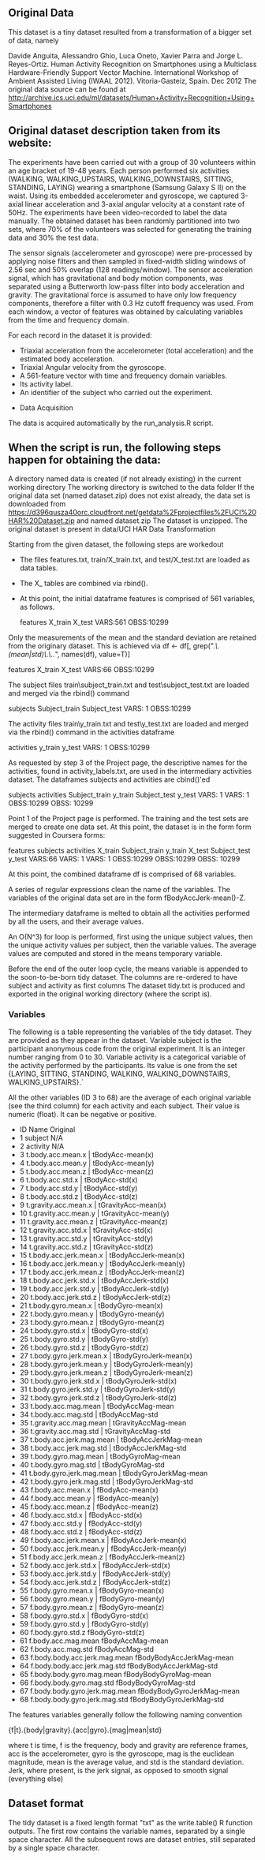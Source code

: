 


## Original Data

This dataset is a tiny dataset resulted from a transformation of a bigger set of data, namely

Davide Anguita, Alessandro Ghio, Luca Oneto, Xavier Parra and Jorge L. Reyes-Ortiz. Human Activity Recognition on Smartphones using a Multiclass Hardware-Friendly Support Vector Machine. International Workshop of Ambient Assisted Living (IWAAL 2012). Vitoria-Gasteiz, Spain. Dec 2012
The original data source can be found at http://archive.ics.uci.edu/ml/datasets/Human+Activity+Recognition+Using+Smartphones

## Original dataset description taken from its website:

The experiments have been carried out with a group of 30 volunteers within an age bracket of 19-48 years. Each person performed six activities (WALKING, WALKING_UPSTAIRS, WALKING_DOWNSTAIRS, SITTING, STANDING, LAYING) wearing a smartphone (Samsung Galaxy S II) on the waist. Using its embedded accelerometer and gyroscope, we captured 3-axial linear acceleration and 3-axial angular velocity at a constant rate of 50Hz. The experiments have been video-recorded to label the data manually. The obtained dataset has been randomly partitioned into two sets, where 70% of the volunteers was selected for generating the training data and 30% the test data. 

The sensor signals (accelerometer and gyroscope) were pre-processed by applying noise filters and then sampled in fixed-width sliding windows of 2.56 sec and 50% overlap (128 readings/window). The sensor acceleration signal, which has gravitational and body motion components, was separated using a Butterworth low-pass filter into body acceleration and gravity. The gravitational force is assumed to have only low frequency components, therefore a filter with 0.3 Hz cutoff frequency was used. From each window, a vector of features was obtained by calculating variables from the time and frequency domain. 

For each record in the dataset it is provided: 
- Triaxial acceleration from the accelerometer (total acceleration) and the estimated body acceleration. 
- Triaxial Angular velocity from the gyroscope. 
- A 561-feature vector with time and frequency domain variables. 
- Its activity label. 
- An identifier of the subject who carried out the experiment.

* Data Acquisition

The data is acquired automatically by the run_analysis.R script. 

## When the script is run, the following steps happen for obtaining the data:

A directory named data is created (if not already existing) in the current working directory
The working directory is switched to the data folder
If the original data set (named dataset.zip) does not exist already, the data set is downloaded from https://d396qusza40orc.cloudfront.net/getdata%2Fprojectfiles%2FUCI%20HAR%20Dataset.zip and named dataset.zip
The dataset is unzipped. 
The original dataset is present in data/UCI HAR
Data Transformation

Starting from the given dataset, the following steps are workedout

* The files features.txt, train/X_train.txt, and test/X_test.txt are loaded as data tables. 
* The X_ tables are combined via rbind().
* At this point, the initial dataframe features is comprised of 561 variables, as follows.

  features
  X_train
  X_test
  VARS:561
  OBSS:10299
  
Only the measurements of the mean and the standard deviation are retained from the originary dataset. 
This is achieved via df <- df[, grep(".*\\.(mean|std)\\.\\..*", names(df), value=T)] 

  features
  X_train
  X_test
  VARS:66
  OBSS:10299
  
The subject files train\subject_train.txt and test\subject_test.txt are loaded and merged via the rbind() command

  subjects
  Subject_train
  Subject_test
  VARS: 1
  OBSS:10299
  
The activity files train\y_train.txt and test\y_test.txt are loaded and merged via the rbind() command in the activities dataframe

  activities
  y_train
  y_test
  VARS: 1
  OBSS:10299
  
As requested by step 3 of the Project page, the descriptive names for the activities, found in activity_labels.txt, are used in the intermediary activities dataset. The dataframes subjects and activities are cbind()'ed

  subjects	activities
  Subject_train	y_train
  Subject_test	y_test
  VARS: 1	VARS: 1
  OBSS:10299	OBSS: 10299
  
Point 1 of the Project page is performed. The training and the test sets are merged to create one data set. At this point, the dataset is in the form form suggested in Coursera forms:

  features	subjects	activities
  X_train	Subject_train	y_train
  X_test	Subject_test	y_test
  VARS:66	VARS: 1	VARS: 1
  OBSS:10299	OBSS:10299	OBSS: 10299
  
At this point, the combined dataframe df is comprised of 68 variables.

A series of regular expressions clean the name of the variables. 
The variables of the original data set are in the form fBodyAccJerk-mean()-Z. 

The intermediary dataframe is melted to obtain all the activities performed by all the users, and their average values. 

An O(N^3) for loop is performed, first using the unique subject values, then the unique activity values per subject, then the variable values. The average values are computed and stored in the means temporary variable. 

Before the end of the outer loop cycle, the means variable is appended to the soon-to-be-born tidy dataset.
The columns are re-ordered to have subject and activity as first columns
The dataset tidy.txt is produced and exported in the original working directory (where the script is).

### Variables

The following is a table representing the variables of the tidy dataset. They are provided as they appear in the dataset. Variable subject is the participant anonymous code from the original experiment. It is an integer number ranging from 0 to 30. Variable activity is a categorical variable of the activity performed by the participants. Its value is one from the set {LAYING, SITTING, STANDING, WALKING, WALKING_DOWNSTAIRS, WALKING_UPSTAIRS}.`

All the other variables (ID 3 to 68) are the average of each original variable (see the third column) for each activity and each subject. Their value is numeric (float). It can be negative or positive.

*	ID	Name	Original
*	1	subject	N/A
*	2	activity	N/A
*	3	t.body.acc.mean.x	| tBodyAcc-mean(x)
*	4	t.body.acc.mean.y	| tBodyAcc-mean(y)
*	5	t.body.acc.mean.z	| tBodyAcc-mean(z)
*	6	t.body.acc.std.x	| tBodyAcc-std(x)
*	7	t.body.acc.std.y	| tBodyAcc-std(y)
*	8	t.body.acc.std.z	| tBodyAcc-std(z)
*	9	t.gravity.acc.mean.x	| tGravityAcc-mean(x)
*	10	t.gravity.acc.mean.y	| tGravityAcc-mean(y)
*	11	t.gravity.acc.mean.z	| tGravityAcc-mean(z)
*	12	t.gravity.acc.std.x	| tGravityAcc-std(x)
*	13	t.gravity.acc.std.y	| tGravityAcc-std(y)
*	14	t.gravity.acc.std.z	| tGravityAcc-std(z)
*	15	t.body.acc.jerk.mean.x	| tBodyAccJerk-mean(x)
*	16	t.body.acc.jerk.mean.y	| tBodyAccJerk-mean(y)
*	17	t.body.acc.jerk.mean.z	| tBodyAccJerk-mean(z)
*	18	t.body.acc.jerk.std.x	| tBodyAccJerk-std(x)
*	19	t.body.acc.jerk.std.y	| tBodyAccJerk-std(y)
*	20	t.body.acc.jerk.std.z	| tBodyAccJerk-std(z)
*	21	t.body.gyro.mean.x	| tBodyGyro-mean(x)
*	22	t.body.gyro.mean.y	| tBodyGyro-mean(y)
*	23	t.body.gyro.mean.z	| tBodyGyro-mean(z)
*	24	t.body.gyro.std.x	| tBodyGyro-std(x)
*	25	t.body.gyro.std.y	| tBodyGyro-std(y)
*	26	t.body.gyro.std.z	| tBodyGyro-std(z)
*	27	t.body.gyro.jerk.mean.x	| tBodyGyroJerk-mean(x)
*	28	t.body.gyro.jerk.mean.y	| tBodyGyroJerk-mean(y)
*	29	t.body.gyro.jerk.mean.z	| tBodyGyroJerk-mean(z)
*	30	t.body.gyro.jerk.std.x	| tBodyGyroJerk-std(x)
*	31	t.body.gyro.jerk.std.y	| tBodyGyroJerk-std(y)
*	32	t.body.gyro.jerk.std.z	| tBodyGyroJerk-std(z)
*	33	t.body.acc.mag.mean	| tBodyAccMag-mean
*	34	t.body.acc.mag.std	| tBodyAccMag-std
*	35	t.gravity.acc.mag.mean	| tGravityAccMag-mean
*	36	t.gravity.acc.mag.std	| tGravityAccMag-std
*	37	t.body.acc.jerk.mag.mean	| tBodyAccJerkMag-mean
*	38	t.body.acc.jerk.mag.std	| tBodyAccJerkMag-std
*	39	t.body.gyro.mag.mean	| tBodyGyroMag-mean
*	40	t.body.gyro.mag.std	| tBodyGyroMag-std
*	41	t.body.gyro.jerk.mag.mean	| tBodyGyroJerkMag-mean
*	42	t.body.gyro.jerk.mag.std	| tBodyGyroJerkMag-std
*	43	f.body.acc.mean.x	| fBodyAcc-mean(x)
*	44	f.body.acc.mean.y	| fBodyAcc-mean(y)
*	45	f.body.acc.mean.z	| fBodyAcc-mean(z)
*	46	f.body.acc.std.x	| fBodyAcc-std(x)
*	47	f.body.acc.std.y	| fBodyAcc-std(y)
*	48	f.body.acc.std.z	| fBodyAcc-std(z)
*	49	f.body.acc.jerk.mean.x	| fBodyAccJerk-mean(x)
*	50	f.body.acc.jerk.mean.y	| fBodyAccJerk-mean(y)
*	51	f.body.acc.jerk.mean.z	| fBodyAccJerk-mean(z)
*	52	f.body.acc.jerk.std.x	| fBodyAccJerk-std(x)
*	53	f.body.acc.jerk.std.y	| fBodyAccJerk-std(y)
*	54	f.body.acc.jerk.std.z	| fBodyAccJerk-std(z)
*	55	f.body.gyro.mean.x	| fBodyGyro-mean(x)
*	56	f.body.gyro.mean.y	| fBodyGyro-mean(y)
*	57	f.body.gyro.mean.z	| fBodyGyro-mean(z)
*	58	f.body.gyro.std.x	| fBodyGyro-std(x)
*	59	f.body.gyro.std.y	| fBodyGyro-std(y)
*	60	f.body.gyro.std.z	fBodyGyro-std(z)
*	61	f.body.acc.mag.mean	fBodyAccMag-mean
*	62	f.body.acc.mag.std	fBodyAccMag-std
*	63	f.body.body.acc.jerk.mag.mean	fBodyBodyAccJerkMag-mean
*	64	f.body.body.acc.jerk.mag.std	fBodyBodyAccJerkMag-std
*	65	f.body.body.gyro.mag.mean	fBodyBodyGyroMag-mean
*	66	f.body.body.gyro.mag.std	fBodyBodyGyroMag-std
*	67	f.body.body.gyro.jerk.mag.mean	fBodyBodyGyroJerkMag-mean
*	68	f.body.body.gyro.jerk.mag.std	fBodyBodyGyroJerkMag-std


The features variables generally follow the following naming convention

{f|t}.{body|gravity}.{acc|gyro}.{mag|mean|std}

  where
  t is time, f is the frequency, body and gravity are reference frames, acc is the accelerometer, gyro is the gyroscope, mag is   the euclidean magnitude, mean is the average value, and std is the standard deviation. 
  Jerk, where present, is the jerk signal, as opposed to smooth signal (everything else)

## Dataset format

The tidy dataset is a fixed length format "txt" as the write.table() R function outputs. 
The first row contains the variable names, separated by a single space character. 
All the subsequent rows are dataset entries, still separated by a single space character.

